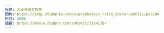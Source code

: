 ```yaml
---
标题: 大秦帝国之裂变
图片: https://img1.doubanio.com/view/photo/s_ratio_poster/public/p631944470.webp
时时: 2009
链接: https://movie.douban.com/subject/3114220/
---
```

